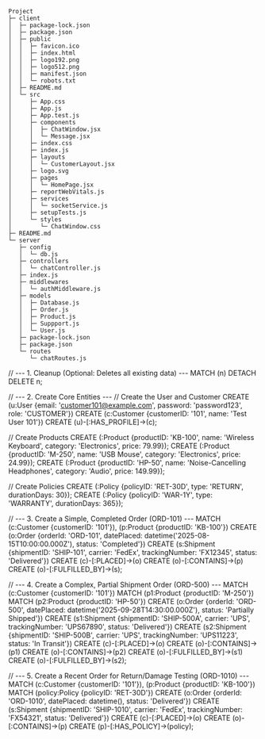 ```
Project
├─ client
│  ├─ package-lock.json
│  ├─ package.json
│  ├─ public
│  │  ├─ favicon.ico
│  │  ├─ index.html
│  │  ├─ logo192.png
│  │  ├─ logo512.png
│  │  ├─ manifest.json
│  │  └─ robots.txt
│  ├─ README.md
│  └─ src
│     ├─ App.css
│     ├─ App.js
│     ├─ App.test.js
│     ├─ components
│     │  ├─ ChatWindow.jsx
│     │  └─ Message.jsx
│     ├─ index.css
│     ├─ index.js
│     ├─ layouts
│     │  └─ CustomerLayout.jsx
│     ├─ logo.svg
│     ├─ pages
│     │  └─ HomePage.jsx
│     ├─ reportWebVitals.js
│     ├─ services
│     │  └─ socketService.js
│     ├─ setupTests.js
│     └─ styles
│        └─ ChatWindow.css
├─ README.md
└─ server
   ├─ config
   │  └─ db.js
   ├─ controllers
   │  └─ chatController.js
   ├─ index.js
   ├─ middlewares
   │  └─ authMiddleware.js
   ├─ models
   │  ├─ Database.js
   │  ├─ Order.js
   │  ├─ Product.js
   │  ├─ Suppport.js
   │  └─ User.js
   ├─ package-lock.json
   ├─ package.json
   └─ routes
      └─ chatRoutes.js

```

// --- 1. Cleanup (Optional: Deletes all existing data) ---
MATCH (n) DETACH DELETE n;

// --- 2. Create Core Entities ---
// Create the User and Customer
CREATE (u:User {email: 'customer101@example.com', password: 'password123', role: 'CUSTOMER'})
CREATE (c:Customer {customerID: '101', name: 'Test User 101'})
CREATE (u)-[:HAS_PROFILE]->(c);

// Create Products
CREATE (:Product {productID: 'KB-100', name: 'Wireless Keyboard', category: 'Electronics', price: 79.99});
CREATE (:Product {productID: 'M-250', name: 'USB Mouse', category: 'Electronics', price: 24.99});
CREATE (:Product {productID: 'HP-50', name: 'Noise-Cancelling Headphones', category: 'Audio', price: 149.99});

// Create Policies
CREATE (:Policy {policyID: 'RET-30D', type: 'RETURN', durationDays: 30});
CREATE (:Policy {policyID: 'WAR-1Y', type: 'WARRANTY', durationDays: 365});

// --- 3. Create a Simple, Completed Order (ORD-101) ---
MATCH (c:Customer {customerID: '101'}), (p:Product {productID: 'KB-100'})
CREATE (o:Order {orderId: 'ORD-101', datePlaced: datetime('2025-08-15T10:00:00.000Z'), status: 'Completed'})
CREATE (s:Shipment {shipmentID: 'SHIP-101', carrier: 'FedEx', trackingNumber: 'FX12345', status: 'Delivered'})
CREATE (c)-[:PLACED]->(o)
CREATE (o)-[:CONTAINS]->(p)
CREATE (o)-[:FULFILLED_BY]->(s);

// --- 4. Create a Complex, Partial Shipment Order (ORD-500) ---
MATCH (c:Customer {customerID: '101'})
MATCH (p1:Product {productID: 'M-250'})
MATCH (p2:Product {productID: 'HP-50'})
CREATE (o:Order {orderId: 'ORD-500', datePlaced: datetime('2025-09-28T14:30:00.000Z'), status: 'Partially Shipped'})
CREATE (s1:Shipment {shipmentID: 'SHIP-500A', carrier: 'UPS', trackingNumber: 'UPS67890', status: 'Delivered'})
CREATE (s2:Shipment {shipmentID: 'SHIP-500B', carrier: 'UPS', trackingNumber: 'UPS11223', status: 'In Transit'})
CREATE (c)-[:PLACED]->(o)
CREATE (o)-[:CONTAINS]->(p1)
CREATE (o)-[:CONTAINS]->(p2)
CREATE (o)-[:FULFILLED_BY]->(s1)
CREATE (o)-[:FULFILLED_BY]->(s2);

// --- 5. Create a Recent Order for Return/Damage Testing (ORD-1010) ---
MATCH (c:Customer {customerID: '101'}), (p:Product {productID: 'KB-100'})
MATCH (policy:Policy {policyID: 'RET-30D'})
CREATE (o:Order {orderId: 'ORD-1010', datePlaced: datetime(), status: 'Delivered'})
CREATE (s:Shipment {shipmentID: 'SHIP-1010', carrier: 'FedEx', trackingNumber: 'FX54321', status: 'Delivered'})
CREATE (c)-[:PLACED]->(o)
CREATE (o)-[:CONTAINS]->(p)
CREATE (p)-[:HAS_POLICY]->(policy);
